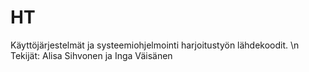 # HT
Käyttöjärjestelmät ja systeemiohjelmointi harjoitustyön lähdekoodit. \n
Tekijät: Alisa Sihvonen ja Inga Väisänen
